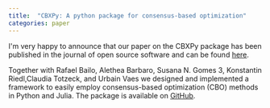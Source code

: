 ```yaml
---
title:  "CBXPy: A python package for consensus-based optimization"
categories: paper
---
```


I'm very happy to announce that our paper on the CBXPy package has been published in the journal of open source software and can be found [here](https://joss.theoj.org/papers/10.21105/joss.06611).

Together with Rafael Bailo, Alethea Barbaro, Susana N. Gomes 3, Konstantin Riedl,Claudia Totzeck, and Urbain Vaes we designed and implemented a framework to easily employ consensus-based optimization (CBO) methods in Python and Julia. The package is available on [GitHub](https://pdips.github.io/CBXpy/).